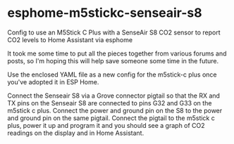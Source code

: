 # esphome-m5stickc-senseair-s8
Config to use an M5Stick C Plus with a SenseAir S8 CO2 sensor to report CO2 levels to Home Assistant via esphome

It took me some time to put all the pieces together from various forums and posts, so I'm hoping this will help save someone some time in the future.

Use the enclosed YAML file as a new config for the m5stick-c plus once you've adopted it in ESP Home. 

Connect the Senseair S8 via a Grove connector pigtail so that the RX and TX pins on the Senseair S8 are connected to pins G32 and G33 on the m5stick c plus. Connect the power and ground pin on the S8 to the power and ground pin on the same pigtail. Connect the pigtail to the m5stick c plus, power it up and program it and you should see a graph of CO2 readings on the display and in Home Assistant. 

